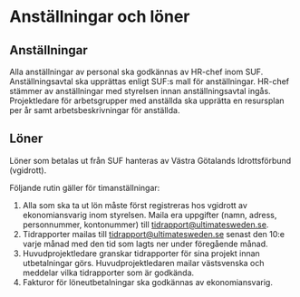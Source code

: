 # Anställningar och löner

## Anställningar

Alla anställningar av personal ska godkännas av HR-chef inom SUF. Anställningsavtal ska upprättas enligt SUF:s mall för anställningar. 
HR-chef stämmer av anställningar med styrelsen innan anställningsavtal ingås. Projektledare för arbetsgrupper med anställda ska upprätta 
en resursplan per år samt arbetsbeskrivningar för anställda.

## Löner

Löner som betalas ut från SUF hanteras av Västra Götalands Idrottsförbund (vgidrott).

Följande rutin gäller för timanställningar:

1. Alla som ska ta ut lön måste först registreras hos vgidrott av ekonomiansvarig inom styrelsen. Maila era uppgifter (namn, adress, personnummer, kontonummer) till tidrapport@ultimatesweden.se.
2. Tidrapporter  mailas till tidrapport@ultimatesweden.se senast den 10:e varje månad med den tid som lagts ner under föregående månad.
3. Huvudprojektledare granskar tidrapporter för sina projekt innan utbetalningar görs. Huvudprojektledaren mailar 
västsvenska och meddelar vilka tidrapporter som är godkända.
4. Fakturor för löneutbetalningar ska godkännas av ekonomiansvarig. 
